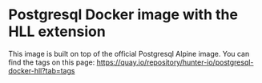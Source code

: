 # Postgresql Docker image with the HLL extension

This image is built on top of the official Postgresql Alpine image. You can find the tags on this page: https://quay.io/repository/hunter-io/postgresql-docker-hll?tab=tags
